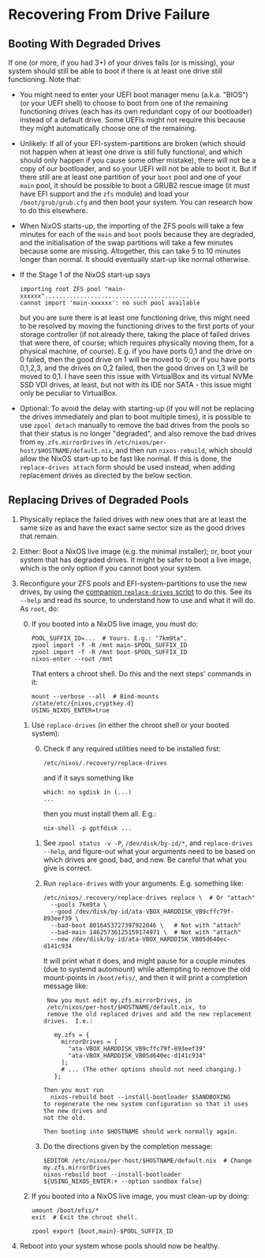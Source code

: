 # Recovering From Drive Failure

## Booting With Degraded Drives

If one (or more, if you had 3+) of your drives fails (or is missing), your
system should still be able to boot if there is at least one drive still
functioning.  Note that:

- You might need to enter your UEFI boot manager menu (a.k.a. "BIOS") (or your
  UEFI shell) to choose to boot from one of the remaining functioning drives
  (each has its own redundant copy of our bootloader) instead of a default
  drive.  Some UEFIs might not require this because they might automatically
  choose one of the remaining.

- Unlikely: If all of your EFI-system-partitions are broken (which should not
  happen when at least one drive is still fully functional, and which should
  only happen if you cause some other mistake), there will not be a copy of our
  bootloader, and so your UEFI will not be able to boot it.  But if there still
  are at least one partition of your `boot` pool and one of your `main` pool, it
  should be possible to boot a GRUB2 rescue image (it must have EFI support and
  the `zfs` module) and load your `/boot/grub/grub.cfg` and then boot your
  system.  You can research how to do this elsewhere.

- When NixOS starts-up, the importing of the ZFS pools will take a few minutes
  for each of the `main` and `boot` pools because they are degraded, and the
  initialisation of the swap partitions will take a few minutes because some are
  missing.  Altogether, this can take 5 to 10 minutes longer than normal.  It
  should eventually start-up like normal otherwise.

- If the Stage 1 of the NixOS start-up says
  ```text
  importing root ZFS pool "main-xxxxxx".........................................
  cannot import 'main-xxxxxx': no such pool available
  ```
  but you are sure there is at least one functioning drive, this might need to
  be resolved by moving the functioning drives to the first ports of your
  storage controller (if not already there, taking the place of failed drives
  that were there, of course; which requires physically moving them, for a
  physical machine, of course).  E.g. if you have ports 0,1 and the drive on 0
  failed, then the good drive on 1 will be moved to 0; or if you have ports
  0,1,2,3, and the drives on 0,2 failed, then the good drives on 1,3 will be
  moved to 0,1.  I have seen this issue with VirtualBox and its virtual NVMe SSD
  VDI drives, at least, but not with its IDE nor SATA - this issue might only be
  peculiar to VirtualBox.

- Optional: To avoid the delay with starting-up (if you will not be replacing
  the drives immediately and plan to boot multiple times), it is possible to use
  `zpool detach` manually to remove the bad drives from the pools so that their
  status is no longer "degraded", and also remove the bad drives from
  `my.zfs.mirrorDrives` in `/etc/nixos/per-host/$HOSTNAME/default.nix`, and then
  run `nixos-rebuild`, which should allow the NixOS start-up to be fast like
  normal.  If this is done, the `replace-drives attach` form should be used
  instead, when adding replacement drives as directed by the below section.

## Replacing Drives of Degraded Pools

1. Physically replace the failed drives with new ones that are at least the same
   size as and have the exact same sector size as the good drives that remain.

2. Either: Boot a NixOS live image (e.g. the minimal installer); or, boot your
   system that has degraded drives.  It might be safer to boot a live image,
   which is the only option if you cannot boot your system.

3. Reconfigure your ZFS pools and EFI-system-partitions to use the new drives,
   by using the [companion `replace-drives` script](replace-drives) to do this.
   See its `--help` and read its source, to understand how to use and what it
   will do.  As `root`, do:

   0. If you booted into a NixOS live image, you must do:
      ```shell
      POOL_SUFFIX_ID=...  # Yours. E.g.: "7km9ta".
      zpool import -f -R /mnt main-$POOL_SUFFIX_ID
      zpool import -f -R /mnt boot-$POOL_SUFFIX_ID
      nixos-enter --root /mnt
      ```
      That enters a chroot shell.  Do this and the next steps' commands in it:
      ```shell
      mount --verbose --all  # Bind-mounts /state/etc/{nixos,cryptkey.d}
      USING_NIXOS_ENTER=true
      ```

   1. Use `replace-drives` (in either the chroot shell or your booted system):

      0. Check if any required utilities need to be installed first:
         ```shell
         /etc/nixos/.recovery/replace-drives
         ```
         and if it says something like
         ```text
         which: no sgdisk in (...)
         ...
         ```
         then you must install them all.  E.g.:
         ```shell
         nix-shell -p gptfdisk ...
         ```
      1. See `zpool status -v -P`, `/dev/disk/by-id/*`, and `replace-drives
         --help`, and figure-out what your arguments need to be based on which
         drives are good, bad, and new.  Be careful that what you give is
         correct.

      2. Run `replace-drives` with your arguments.  E.g. something like:
         ```shell
         /etc/nixos/.recovery/replace-drives replace \  # Or "attach"
           --pools 7km9ta \
           --good /dev/disk/by-id/ata-VBOX_HARDDISK_VB9cffc79f-893eef39 \
           --bad-boot 8016453727397922046 \   # Not with "attach"
           --bad-main 14625736125159174971 \  # Not with "attach"
           --new /dev/disk/by-id/ata-VBOX_HARDDISK_VB05d640ec-d141c934
         ```
         It will print what it does, and might pause for a couple minutes (due
         to systemd automount) while attempting to remove the old mount-points
         in `/boot/efis/`, and then it will print a completion message like:
         ```text
          Now you must edit my.zfs.mirrorDrives, in
          /etc/nixos/per-host/$HOSTNAME/default.nix, to
          remove the old replaced drives and add the new replacement drives.  I.e.:

            my.zfs = {
              mirrorDrives = [
                "ata-VBOX_HARDDISK_VB9cffc79f-893eef39"
                "ata-VBOX_HARDDISK_VB05d640ec-d141c934"
              ];
              # ... (The other options should not need changing.)
            };

         Then you must run
           nixos-rebuild boot --install-bootloader $SANDBOXING
         to regenerate the new system configuration so that it uses the new drives and
         not the old.

         Then booting into $HOSTNAME should work normally again.
         ```
      3. Do the directions given by the completion message:
         ```shell
         $EDITOR /etc/nixos/per-host/$HOSTNAME/default.nix  # Change my.zfs.mirrorDrives
         nixos-rebuild boot --install-bootloader ${USING_NIXOS_ENTER:+ --option sandbox false}
         ```

   2. If you booted into a NixOS live image, you must clean-up by doing:
      ```shell
      umount /boot/efis/*
      exit  # Exit the chroot shell.
      ```
      ```shell
      zpool export {boot,main}-$POOL_SUFFIX_ID
      ```

4. Reboot into your system whose pools should now be healthy.
